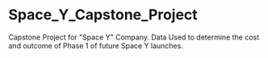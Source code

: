 # Space_Y_Capstone_Project
Capstone Project for "Space Y" Company. Data Used to determine the cost and outcome of Phase 1 of future Space Y launches.
